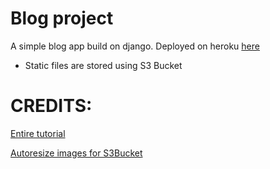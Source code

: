 # Blog project

A simple blog app build on django. Deployed on heroku [here](https://lk-django-blog.herokuapp.com/)

- Static files are stored using S3 Bucket

# CREDITS:

[Entire tutorial](https://www.youtube.com/playlist?list=PL-osiE80TeTtoQCKZ03TU5fNfx2UY6U4p)

[Autoresize images for S3Bucket](https://gist.github.com/caiolopes/a9f2bd942fa2d18412ac0d68a915eedf)
